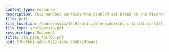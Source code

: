 ```yaml
---
content_type: resource
description: This handout contains the problem set based on the aircraft problem.
file: null
file_location: /coursemedia/16-01-unified-engineering-i-ii-iii-iv-fall-2005-spring-2006/57b8fbbfa8bc5912480c78d532f0e4a1_c16_ps06_fall03.pdf
file_type: application/pdf
resourcetype: Document
title: c16_ps06_fall03.pdf
uid: 57b8fbbf-a8bc-5912-480c-78d532f0e4a1
---
```

